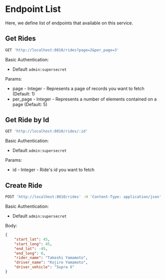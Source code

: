 # Endpoint List

Here, we define list of endpoints that available on this service.

## Get Rides

```bash
GET 'http://localhost:8010/rides?page=2&per_page=3'
```
Basic Authentication:
- Default ```admin:supersecret```

Params:
- page - Integer - Represents a page of records you want to fetch (Default: 1)
- per_page - Integer - Represents a number of elements contained on a page (Default: 5)

## Get Ride  by Id

```bash
GET 'http://localhost:8010/rides/:id'
```
Basic Authentication:
- Default ```admin:supersecret```

Params:
- id - Integer - Ride's id you want to fetch

## Create Ride


```bash
POST 'http://localhost:8010/rides' -H 'Content-Type: application/json'
```
Basic Authentication:
- Default ```admin:supersecret```

Body:
```json
{
	"start_lat": 45,
	"start_long": 45,
	"end_lat": -45,
	"end_long": 0,
	"rider_name": "Takeshi Yamamoto",
	"driver_name": "Kojiro Yamamoto",
	"driver_vehicle": "Supra X"
}
```
